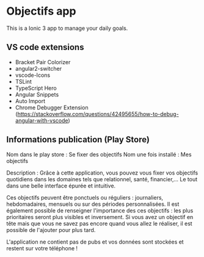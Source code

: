 # Objectifs app
This is a Ionic 3 app to manage your daily goals.

## VS code extensions
- Bracket Pair Colorizer
- angular2-switcher
- vscode-Icons
- TSLint
- TypeScript Hero
- Angular Snippets
- Auto Import
- Chrome Debugger Extension (https://stackoverflow.com/questions/42495655/how-to-debug-angular-with-vscode)

## Informations publication (Play Store)
Nom dans le play store : Se fixer des objectifs
Nom une fois installé : Mes objectifs

Description :
Grâce à cette application, vous pouvez vous fixer vos objectifs quotidiens dans les domaines tels que relationnel, santé, financier,... Le tout dans une belle interface épurée et intuitive.

Ces objectifs peuvent être ponctuels ou réguliers : journaliers, hebdomadaires, mensuels ou sur des périodes personnalisées.
Il est également possible de renseigner l'importance des ces objectifs : les plus prioritaires seront plus visibles et inversement.
Si vous avez un objectif en tête mais que vous ne savez pas encore quand vous allez le réaliser, il est possible de l'ajouter pour plus tard. 

L'application ne contient pas de pubs et vos données sont stockées et restent sur votre téléphone !